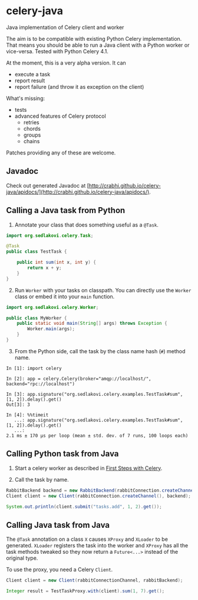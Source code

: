 # celery-java
Java implementation of Celery client and worker

The aim is to be compatible with existing Python Celery implementation. That means you should be able
to run a Java client with a Python worker or vice-versa. Tested with Python Celery 4.1.

At the moment, this is a very alpha version. It can 

- execute a task
- report result
- report failure (and throw it as exception on the client)

What's missing:

- tests
- advanced features of Celery protocol
    - retries
    - chords
    - groups
    - chains

Patches providing any of these are welcome.

## Javadoc

Check out generated Javadoc at [http://crabhi.github.io/celery-java/apidocs/](http://crabhi.github.io/celery-java/apidocs/).

## Calling a Java task from Python

1. Annotate your class that does something useful as a `@Task`.

```java
import org.sedlakovi.celery.Task;

@Task
public class TestTask {

    public int sum(int x, int y) {
        return x + y;
    }
}
```

2. Run `Worker` with your tasks on classpath. You can directly use the `Worker` class or embed it into your `main` 
function.

```java
import org.sedlakovi.celery.Worker;

public class MyWorker {
    public static void main(String[] args) throws Exception {
        Worker.main(args);
    }
}
```

3. From the Python side, call the task by the class name hash (`#`) method name.

```
In [1]: import celery

In [2]: app = celery.Celery(broker="amqp://localhost/", backend="rpc://localhost")

In [3]: app.signature("org.sedlakovi.celery.examples.TestTask#sum", [1, 2]).delay().get()
Out[3]: 3

In [4]: %%timeit
   ...: app.signature("org.sedlakovi.celery.examples.TestTask#sum", [1, 2]).delay().get()
   ...: 
2.1 ms ± 170 µs per loop (mean ± std. dev. of 7 runs, 100 loops each)
```

## Calling Python task from Java

1. Start a celery worker as described in [First Steps with Celery][celery-py-start].

2. Call the task by name.

```java
RabbitBackend backend = new RabbitBackend(rabbitConnection.createChannel());
Client client = new Client(rabbitConnection.createChannel(), backend);

System.out.println(client.submit("tasks.add", 1, 2).get());
```

## Calling Java task from Java

The `@Task` annotation on a class `X` causes `XProxy` and `XLoader` to be generated. `XLoader` registers the task into 
the worker and `XProxy` has all the task methods tweaked so they now return a `Future<...>` instead of the original
type.

To use the proxy, you need a Celery `Client`.

```java
Client client = new Client(rabbitConnectionChannel, rabbitBackend);

Integer result = TestTaskProxy.with(client).sum(1, 7).get();
```

[celery-py-start]: http://docs.celeryproject.org/en/latest/getting-started/first-steps-with-celery.html